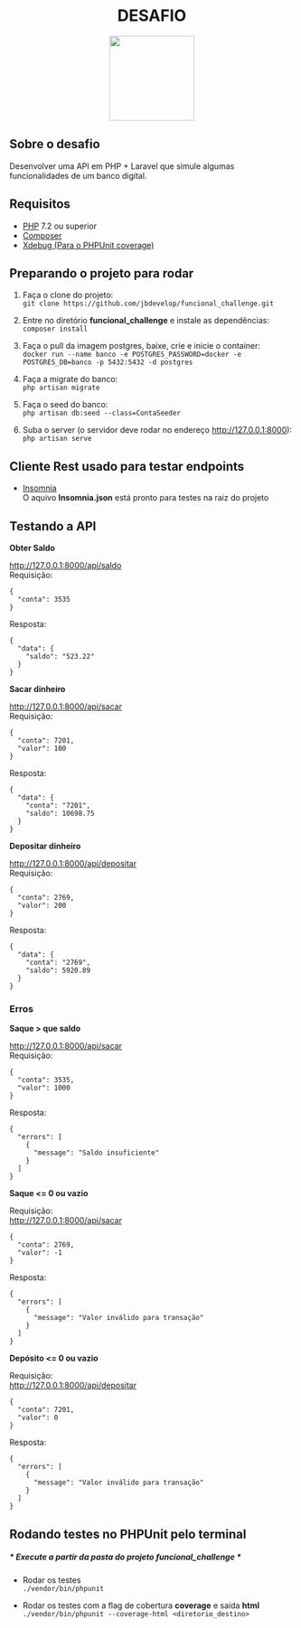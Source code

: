 <div align="center">
    <h1>DESAFIO</h1>
    <img width=150 src='https://www.aboutfarma.com.br/images/materias/2019/04/1023623288_Funcional_health_logo_451.png'>
</div>


## Sobre o desafio

Desenvolver uma API em PHP + Laravel que simule algumas funcionalidades de um banco digital.

## Requisitos
- [PHP](https://www.php.net/downloads) 7.2 ou superior<br>
- [Composer](https://getcomposer.org/download/)
- [Xdebug (Para o PHPUnit coverage)](https://xdebug.org/docs/install)

## Preparando o projeto para rodar

1. Faça o clone do projeto: <br>
    ```git clone https://github.com/jbdevelop/funcional_challenge.git```

2. Entre no diretório **funcional_challenge** e instale as dependências: <br>
    ```composer install```

3. Faça o pull da imagem postgres, baixe, crie e inicie o container: <br>
    ```docker run --name banco -e POSTGRES_PASSWORD=docker -e POSTGRES_DB=banco -p 5432:5432 -d postgres```
          
4. Faça a migrate do banco: <br>
    ```php artisan migrate```

5. Faça o seed do banco: <br>
    ```php artisan db:seed --class=ContaSeeder```

6. Suba o server (o servidor deve rodar no endereço http://127.0.0.1:8000): <br>
    ```php artisan serve```

## Cliente Rest usado para testar endpoints
- [Insomnia](https://insomnia.rest/download/)<br>
    O aquivo **Insomnia.json** está pronto para testes na raiz do projeto

## Testando a API

**Obter Saldo**

http://127.0.0.1:8000/api/saldo <br>
Requisição: 
```
{
  "conta": 3535
}
```

Resposta: 
```
{
  "data": {
    "saldo": "523.22"
  }
}
```

**Sacar dinheiro**

http://127.0.0.1:8000/api/sacar <br>
Requisição:
```
{
  "conta": 7201,
  "valor": 100
}
```

Resposta: 
```
{
  "data": {
    "conta": "7201",
    "saldo": 10698.75
  }
}
```

**Depositar dinheiro**

http://127.0.0.1:8000/api/depositar <br>
Requisição: 
```
{
  "conta": 2769,
  "valor": 200
}
```

Resposta: 
```
{
  "data": {
    "conta": "2769",
    "saldo": 5920.89
  }
}
```

### Erros

**Saque > que saldo**

http://127.0.0.1:8000/api/sacar <br>
Requisição: 
```
{
  "conta": 3535,
  "valor": 1000
}
```

Resposta: 
```
{
  "errors": [
    {
      "message": "Saldo insuficiente"
    }
  ]
}
```

**Saque <= 0 ou vazio**

Requisição: <br>
http://127.0.0.1:8000/api/sacar

```
{
  "conta": 2769,
  "valor": -1
}
```

Resposta: 
```
{
  "errors": [
    {
      "message": "Valor inválido para transação"
    }
  ]
}
```

**Depósito <= 0 ou vazio**

Requisição: <br>
http://127.0.0.1:8000/api/depositar

```
{
  "conta": 7201,
  "valor": 0
}
```

Resposta: 
```
{
  "errors": [
    {
      "message": "Valor inválido para transação"
    }
  ]
}
```

## Rodando testes no PHPUnit pelo terminal 
##### * Execute a partir da pasta do projeto **funcional_challenge** *

- Rodar os testes <br>
    ```./vendor/bin/phpunit```
    
- Rodar os testes com a flag de cobertura **coverage** e saída **html** <br>
    ```./vendor/bin/phpunit --coverage-html <diretorio_destino>```


    
